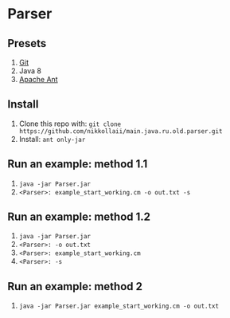 # Parser

## Presets
1. [Git](https://git-scm.com/book/en/v2/Getting-Started-Installing-Git)
2. Java 8
3. [Apache Ant](https://ant.apache.org/)

## Install
1. Clone this repo with: `git clone https://github.com/nikkollaii/main.java.ru.old.parser.git`
2. Install: `ant only-jar`

## Run an example: method 1.1
1. `java -jar Parser.jar`
2. `<Parser>: example_start_working.cm -o out.txt -s`

## Run an example: method 1.2
1. `java -jar Parser.jar`
2. `<Parser>: -o out.txt`
3. `<Parser>: example_start_working.cm`
4. `<Parser>: -s`

## Run an example: method 2
1. `java -jar Parser.jar example_start_working.cm -o out.txt`
